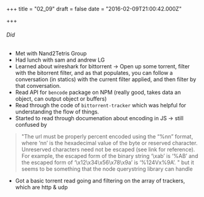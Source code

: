
+++
title = "02_09"
draft = false
date = "2016-02-09T21:00:42.000Z"

+++
###### Did
- Met with Nand2Tetris Group
- Had lunch with sam and andrew LG
- Learned about wireshark for bittorrent -> Open up some torrent, filter with the bitorrent filter, and as
  that populates, you can follow a conversation (in statics) with the current filter applied, and then filter by that
  conversation.
- Read API for `bencode` package on NPM (really good, takes data an object, can output object or buffers)
- Read through the code of `bittorrent-tracker` which was helpful for understanding the flow of things.
- Started to read through documenation about encoding in JS -> still confused by
> "The url must be properly
  percent encoded using the “%nn” format, where ‘nn’ is the hexadecimal value of the byte or reserved
  character. Unreserved characters need not be escaped (see link for reference). For example, the escaped form
  of the binary string ‘\xab’ is ‘%AB’ and the escaped form of ‘\x12\x34\x56\x78\x9a’ is ‘%124Vx%9A’. " but it
  seems to be something that the node querystring library can handle

- Got a basic torrent read going and filtering on the array of trackers, which are http & udp

